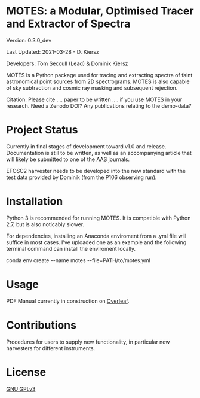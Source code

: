 # MOTES: a Modular, Optimised Tracer and Extractor of Spectra 

Version: 0.3.0_dev

Last Updated: 2021-03-28 - D. Kiersz

Developers: Tom Seccull (Lead) & Dominik Kiersz

MOTES is a Python package used for tracing and extracting spectra of faint 
astronomical point sources from 2D spectrograms. MOTES is also capable of sky 
subtraction and cosmic ray masking and subsequent rejection. 

Citation: Please cite .... paper to be written .... if you use MOTES in your 
research. Need a Zenodo DOI? Any publications relating to the demo-data?

# Project Status
Currently in final stages of development toward v1.0 and release. Documentation is still to be written, as well as an accompanying article 
that will likely be submitted to one of the AAS journals.

EFOSC2 harvester needs to be developed into the new standard with the test data provided by Dominik (from the P106 observing run).

# Installation
Python 3 is recommended for running MOTES. It is compatible with Python 2.7, but is also noticably slower.

For dependencies, installing an Anaconda enviroment from a .yml file will suffice in most cases. I've uploaded one as an example and the following terminal command can install the enviroment locally.

conda env create --name motes --file=PATH/to/motes.yml

# Usage
PDF Manual currently in construction on [Overleaf](https://www.overleaf.com/project/604614a9482e712b1ea2fbbd). 

# Contributions
Procedures for users to supply new functionality, in particular new harvesters 
for different instruments.

# License
[GNU GPLv3](https://www.gnu.org/licenses/gpl-3.0.en.html) 
